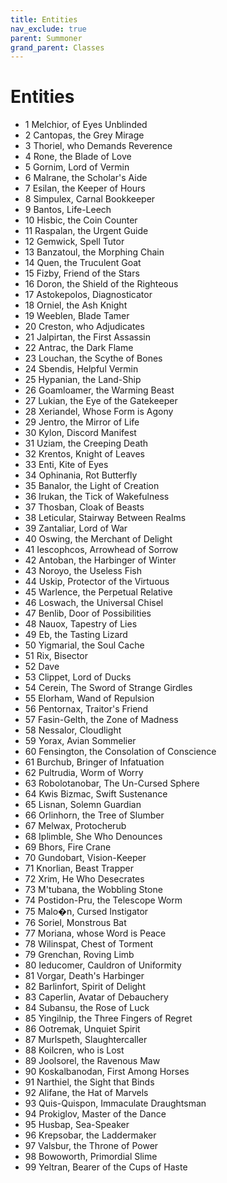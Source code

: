 ```yaml
---
title: Entities
nav_exclude: true
parent: Summoner
grand_parent: Classes
---
```


# Entities

- 1 Melchior, of Eyes Unblinded
- 2 Cantopas, the Grey Mirage
- 3 Thoriel, who Demands Reverence
- 4 Rone, the Blade of Love
- 5 Gornim, Lord of Vermin
- 6 Malrane, the Scholar's Aide
- 7 Esilan, the Keeper of Hours
- 8 Simpulex, Carnal Bookkeeper
- 9 Bantos, Life-Leech
- 10 Hisbic, the Coin Counter
- 11 Raspalan, the Urgent Guide
- 12 Gemwick, Spell Tutor
- 13 Banzatoul, the Morphing Chain
- 14 Quen, the Truculent Goat
- 15 Fizby, Friend of the Stars
- 16 Doron, the Shield of the Righteous
- 17 Astokepolos, Diagnosticator
- 18 Orniel, the Ash Knight
- 19 Weeblen, Blade Tamer
- 20 Creston, who Adjudicates
- 21 Jalpirtan, the First Assassin
- 22 Antrac, the Dark Flame
- 23 Louchan, the Scythe of Bones
- 24 Sbendis, Helpful Vermin
- 25 Hypanian, the Land-Ship
- 26 Goamloamer, the Warming Beast
- 27 Lukian, the Eye of the Gatekeeper
- 28 Xeriandel, Whose Form is Agony
- 29 Jentro, the Mirror of Life
- 30 Kylon, Discord Manifest
- 31 Uziam, the Creeping Death
- 32 Krentos, Knight of Leaves
- 33 Enti, Kite of Eyes
- 34 Ophinania, Rot Butterfly
- 35 Banalor, the Light of Creation
- 36 Irukan, the Tick of Wakefulness
- 37 Thosban, Cloak of Beasts
- 38 Leticular, Stairway Between Realms
- 39 Zantaliar, Lord of War
- 40 Oswing, the Merchant of Delight
- 41 Iescophcos, Arrowhead of Sorrow
- 42 Antoban, the Harbinger of Winter
- 43 Noroyo, the Useless Fish
- 44 Uskip, Protector of the Virtuous
- 45 Warlence, the Perpetual Relative
- 46 Loswach, the Universal Chisel
- 47 Benlib, Door of Possibilities
- 48 Nauox, Tapestry of Lies
- 49 Eb, the Tasting Lizard
- 50 Yigmarial, the Soul Cache
- 51 Rix, Bisector
- 52 Dave
- 53 Clippet, Lord of Ducks
- 54 Cerein, The Sword of Strange Girdles
- 55 Elorham, Wand of Repulsion
- 56 Pentornax, Traitor's Friend
- 57 Fasin-Gelth, the Zone of Madness
- 58 Nessalor, Cloudlight
- 59 Yorax, Avian Sommelier
- 60 Fensington, the Consolation of Conscience
- 61 Burchub, Bringer of Infatuation
- 62 Pultrudia, Worm of Worry
- 63 Robolotanobar, The Un-Cursed Sphere
- 64 Kwis Bizmac, Swift Sustenance
- 65 Lisnan, Solemn Guardian
- 66 Orlinhorn, the Tree of Slumber
- 67 Melwax, Protocherub
- 68 Iplimble, She Who Denounces
- 69 Bhors, Fire Crane
- 70 Gundobart, Vision-Keeper
- 71 Knorlian, Beast Trapper
- 72 Xrim, He Who Desecrates
- 73 M'tubana, the Wobbling Stone
- 74 Postidon-Pru, the Telescope Worm
- 75 Malo�n, Cursed Instigator
- 76 Soriel, Monstrous Bat
- 77 Moriana, whose Word is Peace
- 78 Wilinspat, Chest of Torment
- 79 Grenchan, Roving Limb
- 80 Ieducomer, Cauldron of Uniformity
- 81 Vorgar, Death's Harbinger
- 82 Barlinfort, Spirit of Delight
- 83 Caperlin, Avatar of Debauchery
- 84 Subansu, the Rose of Luck
- 85 Yingilnip, the Three Fingers of Regret
- 86 Ootremak, Unquiet Spirit
- 87 Murlspeth, Slaughtercaller
- 88 Koilcren, who is Lost
- 89 Joolsorel, the Ravenous Maw
- 90 Koskalbanodan, First Among Horses
- 91 Narthiel, the Sight that Binds
- 92 Alifane, the Hat of Marvels
- 93 Quis-Quispon, Immaculate Draughtsman
- 94 Prokiglov, Master of the Dance
- 95 Husbap, Sea-Speaker
- 96 Krepsobar, the Laddermaker
- 97 Valsbur, the Throne of Power
- 98 Bowoworth, Primordial Slime
- 99 Yeltran, Bearer of the Cups of Haste
